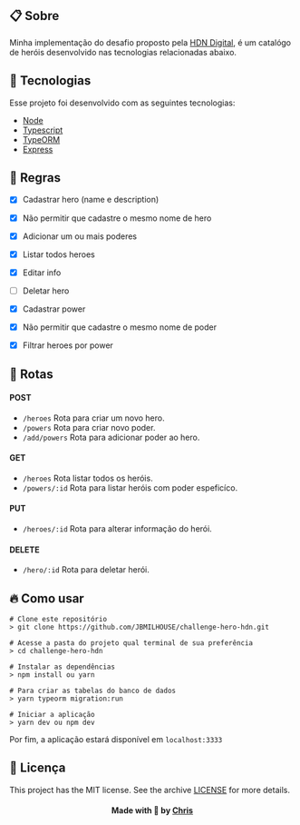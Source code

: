 ## :clipboard: Sobre 

Minha implementação do desafio proposto pela [HDN Digital](http://hdn.digital/), é um catalógo de heróis desenvolvido nas tecnologias relacionadas abaixo.

## :rocket: Tecnologias
Esse projeto foi desenvolvido com as seguintes tecnologias:

- [Node](https://nodejs.org/en/)
- [Typescript](https://www.typescriptlang.org/)
- [TypeORM](https://typeorm.io/#/)
- [Express](https://expressjs.com/pt-br/)

## :bookmark: Regras

 - [x] Cadastrar hero (name e description)
 - [x] Não permitir que cadastre o mesmo nome de hero
 - [x] Adicionar um ou mais poderes
 - [x] Listar todos heroes 
 - [x] Editar info
 - [ ] Deletar hero 
 - [x] Cadastrar power
 - [x] Não permitir que cadastre o mesmo nome de poder
 - [x] Filtrar heroes por power


## :pushpin: Rotas
#### POST
- ``/heroes`` Rota para criar um novo hero.
- ``/powers`` Rota para criar novo poder.
- ``/add/powers`` Rota para adicionar poder ao hero.

#### GET
- ``/heroes`` Rota listar todos os heróis.
- ``/powers/:id`` Rota para listar heróis com poder espeficíco.

#### PUT
- ``/heroes/:id`` Rota para alterar informação do herói.

#### DELETE
- ``/hero/:id`` Rota para deletar herói.

## :fire: Como usar
```
# Clone este repositório
> git clone https://github.com/JBMILHOUSE/challenge-hero-hdn.git

# Acesse a pasta do projeto qual terminal de sua preferência
> cd challenge-hero-hdn 

# Instalar as dependências
> npm install ou yarn 

# Para criar as tabelas do banco de dados
> yarn typeorm migration:run

# Iniciar a aplicação
> yarn dev ou npm dev

```
Por fim, a aplicação estará disponível em ``` localhost:3333 ```
## :memo: Licença

This project has the MIT license. See the archive [LICENSE](LICENSE.md) for more details.

<h4 align="center">
    Made with 💜 by <a href="https://www.linkedin.com/in/christopher-alexandre-a477b6170/" target="_blank">Chris</a>
</h4>
